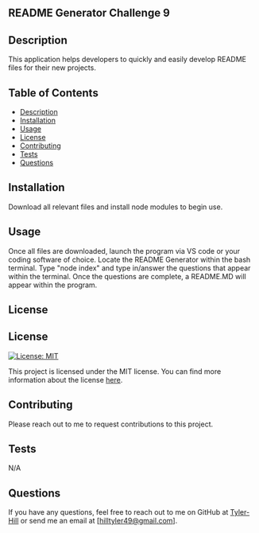 
  ## README Generator Challenge 9
  
  ## Description
  This application helps developers to quickly and easily develop README files for their new projects. 
  
  ## Table of Contents
  - [Description](#description)
  - [Installation](#installation)
  - [Usage](#usage)
  - [License](#license)
  - [Contributing](#contributing)
  - [Tests](#tests)
  - [Questions](#Questions)
  
  ## Installation
  Download all relevant files and install node modules to begin use.
  
  ## Usage
  Once all files are downloaded, launch the program via VS code or your coding software of choice. Locate the README Generator within the bash terminal. Type "node index" and type in/answer the questions that appear within the terminal. Once the questions are complete, a README.MD will appear within the program. 
  
  ## License
  ## License
  [![License: MIT](https://img.shields.io/badge/License-MIT-yellow.svg)](https://opensource.org/licenses/MIT) 

This project is licensed under the MIT license. You can find more information about the license [here](https://opensource.org/licenses/MIT).


  ## Contributing
  Please reach out to me to request contributions to this project.
  
  ## Tests
  N/A
  
  ## Questions
  If you have any questions, feel free to reach out to me on GitHub at [Tyler-Hill](https://github.com/Tyler-Hill) or send me an email at [hilltyler49@gmail.com].
  